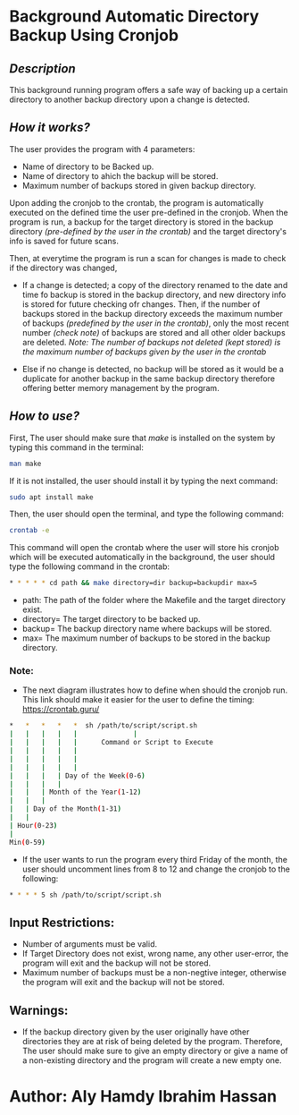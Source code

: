 # Background Automatic Directory Backup Using Cronjob
## _Description_
This background running program offers a safe way of backing up a certain directory to another backup directory upon a change is detected.
## _How it works?_
The user provides the program with 4 parameters:
- Name of directory to be Backed up.
- Name of directory to ahich the backup will be stored.
- Maximum number of backups stored in given backup directory.

Upon adding the cronjob to the crontab, the program is automatically executed on the defined time the user pre-defined in the cronjob.
When the program is run, a backup for the target directory is stored in the backup directory _(pre-defined by the user in the crontab)_ and the target directory's info is saved for future scans. 

Then, at everytime the program is run a scan for changes is made to check if the directory was changed,
- If a change is detected; a copy of the directory renamed to the date and time fo backup is stored in the backup directory, and new directory info is stored for future checking ofr changes.
Then, if the number of backups stored in the backup directory exceeds the maximum number of backups _(predefined by the user in the crontab)_, only the most recent number _(check note)_ of backups are stored and all other older backups are deleted.
_Note: The number of backups not deleted (kept stored) is the maximum number of backups given by the user in the crontab_

- Else if no change is detected, no backup will be stored as it would be a duplicate for another backup in the same backup directory therefore offering better memory management by the program.

## _How to use?_
First, The user should make sure that _make_ is installed on the system by typing this command in the terminal:
```sh
man make
```
If it is not installed, the user should install it by typing the next command:
```sh
sudo apt install make
```
Then, the user should open the terminal, and type the following command:
```sh
crontab -e
```
This command will open the crontab where the user will store his cronjob which will be executed automatically in the background, the user should type the following command in the crontab:
```sh
* * * * * cd path && make directory=dir backup=backupdir max=5
```
- path: The path of the folder where the Makefile and the target directory exist.
- directory= The target directory to be backed up.
- backup= The backup directory name where backups will be stored.
- max= The maximum number of backups to be stored in the backup directory.

### Note:
- The next diagram illustrates how to define when should the cronjob run.
This link should make it easier for the user to define the timing:
https://crontab.guru/
```sh
*   *   *   *   *  sh /path/to/script/script.sh
|   |   |   |   |              |
|   |   |   |   |      Command or Script to Execute        
|   |   |   |   |
|   |   |   |   |
|   |   |   |   |
|   |   |   | Day of the Week(0-6)
|   |   |   |
|   |   | Month of the Year(1-12)
|   |   |
|   | Day of the Month(1-31)  
|   |
| Hour(0-23)  
|
Min(0-59)
```
- If the user wants to run the program every third Friday of the month, the user should uncomment lines from 8 to 12 and change the cronjob to the following:
```sh
* * * * 5 sh /path/to/script/script.sh
```
## Input Restrictions:
- Number of arguments must be valid.
- If Target Directory does not exist, wrong name, any other user-error, the program will exit and the backup will not be stored.
- Maximum number of backups  must be a non-negtive integer, otherwise the program will exit and the backup will not be stored.
## Warnings:
- If the backup directory given by the user originally have other directories they are at risk of being deleted by the program. Therefore, The user should make sure to give an empty directory or give a name of a non-existing directory and the program will create a new empty one.
# Author: Aly Hamdy Ibrahim Hassan